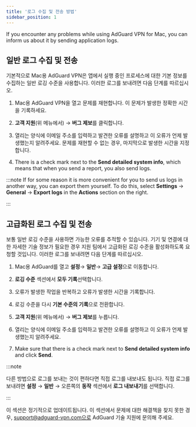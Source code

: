 ```yaml
---
title: '로그 수집 및 전송 방법'
sidebar_position: 1
---
```


If you encounter any problems while using AdGuard VPN for Mac, you can inform us about it by sending application logs.

## 일반 로그 수집 및 전송

기본적으로 Mac용 AdGuard VPN은 앱에서 실행 중인 프로세스에 대한 기본 정보를 수집하는 일반 로깅 수준을 사용합니다. 이러한 로그를 보내려면 다음 단계를 따르십시오.

1. Mac용 AdGuard VPN을 열고 문제를 재현합니다. 이 문제가 발생한 정확한 시간을 기록하세요.

2. **고객 지원**(위 메뉴에서) → **버그 제보**를 클릭합니다.

3. 열리는 양식에 이메일 주소를 입력하고 발견한 오류를 설명하고 이 오류가 언제 발생했는지 알려주세요. 문제를 재현할 수 없는 경우, 마지막으로 발생한 시간을 지정합니다.

4. There is a check mark next to the **Send detailed system info**, which means that when you send a report, you also send logs.

:::note If for some reason it is more convenient for you to send us logs in another way, you can export them yourself. To do this, select **Settings** → **General** → **Export logs** in the **Actions** section on the right.

:::

## 고급화된 로그 수집 및 전송

보통 일반 로깅 수준을 사용하면 가능한 오류를 추적할 수 있습니다. 기기 및 연결에 대한 자세한 기술 정보가 필요한 경우 지원 팀에서 고급화된 로깅 수준을 활성화하도록 요청할 것입니다. 이러한 로그를 보내려면 다음 단계를 따르십시오.

1. Mac용 AdGuard를 열고 **설정**→ **일반**→ **고급 설정**으로 이동합니다.

2. **로깅 수준** 섹션에서 **모두 기록**선택합니다.

3. 오류가 발생한 작업을 반복하고 오류가 발생한 시간을 기록합니다.

4. 로깅 수준을 다시 **기본 수준의 기록**으로 전환합니다.

5. **고객 지원**(위 메뉴에서) → **버그 제보**를 누릅니다.

6. 열리는 양식에 이메일 주소를 입력하고 발견한 오류를 설명하고 이 오류가 언제 발생했는지 알려주세요.

7. Make sure that there is a check mark next to **Send detailed system info** and click **Send**.

:::note

다른 방법으로 로그를 보내는 것이 편하다면 직접 로그를 내보내도 됩니다. 직접 로그를 보내려면 **설정** → **일반** → 오른쪽의 **동작** 섹션에서 **로그 내보내기**를 선택합니다.

:::

이 섹션은 정기적으로 업데이트됩니다. 이 섹션에서 문제에 대한 해결책을 찾지 못한 경우, support@adguard-vpn.com으로 AdGuard 기술 지원에 문의해 주세요.
